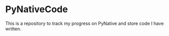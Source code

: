 # PyNativeCode
This is a repository to track my progress on PyNative and store code I have written. 
